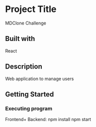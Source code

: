 # Project Title

MDClone Challenge

## Built with
React

## Description

Web application to manage users
## Getting Started
### Executing program

Frontend+ Backend:
npm install
npm start


